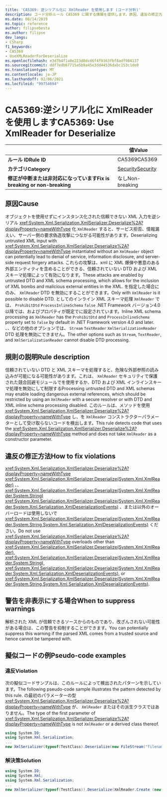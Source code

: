 ```yaml
---
title: 'CA5369: 逆シリアル化に XmlReader を使用します (コード分析)'
description: コード分析ルール CA5369 に関する情報を提供します。原因、違反の修正方法、非表示にするタイミングなどが含まれます。
ms.date: 08/14/2019
ms.topic: reference
author: filipsebesta
ms.author: filipse
dev_langs:
- CSharp
f1_keywords:
- CA5369
- UseXMLReaderForDeserialize
ms.openlocfilehash: e3d7b4f1a8e223d8dcd6f4f9163fbf8adf984137
ms.sourcegitcommit: ddf7edb67715a5b9a45e3dd44536dabc153c1de0
ms.translationtype: MT
ms.contentlocale: ja-JP
ms.lasthandoff: 02/06/2021
ms.locfileid: "99754694"
---
```

# <a name="ca5369-use-xmlreader-for-deserialize"></a><span data-ttu-id="6f0b5-103">CA5369:逆シリアル化に XmlReader を使用します</span><span class="sxs-lookup"><span data-stu-id="6f0b5-103">CA5369: Use XmlReader for Deserialize</span></span>

| | <span data-ttu-id="6f0b5-104">値</span><span class="sxs-lookup"><span data-stu-id="6f0b5-104">Value</span></span> |
|-|-|
| <span data-ttu-id="6f0b5-105">**ルール ID**</span><span class="sxs-lookup"><span data-stu-id="6f0b5-105">**Rule ID**</span></span> |<span data-ttu-id="6f0b5-106">CA5369</span><span class="sxs-lookup"><span data-stu-id="6f0b5-106">CA5369</span></span>|
| <span data-ttu-id="6f0b5-107">**カテゴリ**</span><span class="sxs-lookup"><span data-stu-id="6f0b5-107">**Category**</span></span> |[<span data-ttu-id="6f0b5-108">Security</span><span class="sxs-lookup"><span data-stu-id="6f0b5-108">Security</span></span>](security-warnings.md)|
| <span data-ttu-id="6f0b5-109">**修正が中断または非対応になっています**</span><span class="sxs-lookup"><span data-stu-id="6f0b5-109">**Fix is breaking or non-breaking**</span></span> |<span data-ttu-id="6f0b5-110">なし</span><span class="sxs-lookup"><span data-stu-id="6f0b5-110">Non-breaking</span></span>|

## <a name="cause"></a><span data-ttu-id="6f0b5-111">原因</span><span class="sxs-lookup"><span data-stu-id="6f0b5-111">Cause</span></span>

<span data-ttu-id="6f0b5-112">オブジェクトを使用せずにインスタンス化された信頼できない XML 入力を逆シリアル <xref:System.Xml.Serialization.XmlSerializer.Deserialize%2A?displayProperty=nameWithType> 化 `XmlReader` すると、サービス拒否、情報漏えい、サーバー側の要求偽造攻撃につながる可能性があります。</span><span class="sxs-lookup"><span data-stu-id="6f0b5-112">Deserializing untrusted XML input with <xref:System.Xml.Serialization.XmlSerializer.Deserialize%2A?displayProperty=nameWithType> instantiated without an `XmlReader` object can potentially lead to denial of service, information disclosure, and server-side request forgery attacks.</span></span> <span data-ttu-id="6f0b5-113">これらの攻撃は、xml に XML 爆弾や悪意のある外部エンティティを含めることができる、信頼されていない DTD および XML スキーマ処理によって有効になります。</span><span class="sxs-lookup"><span data-stu-id="6f0b5-113">These attacks are enabled by untrusted DTD and XML schema processing, which allows for the inclusion of XML bombs and malicious external entities in the XML.</span></span> <span data-ttu-id="6f0b5-114">を指定した場合にのみ、 `XmlReader` DTD を無効にすることができます。</span><span class="sxs-lookup"><span data-stu-id="6f0b5-114">Only with `XmlReader` is it possible to disable DTD.</span></span> <span data-ttu-id="6f0b5-115">としてのインライン XML スキーマ処理 `XmlReader` では、 `ProhibitDtd` `ProcessInlineSchema` `false` .NET Framework バージョン4.0 以降では、およびプロパティが既定でに設定されています。</span><span class="sxs-lookup"><span data-stu-id="6f0b5-115">Inline XML schema processing as `XmlReader` has the `ProhibitDtd` and `ProcessInlineSchema` property set to `false` by default in .NET Framework version 4.0 and later.</span></span> <span data-ttu-id="6f0b5-116">、、などの他のオプションでは、 `Stream` `TextReader` `XmlSerializationReader` DTD 処理を無効にできません。</span><span class="sxs-lookup"><span data-stu-id="6f0b5-116">The other options such as `Stream`, `TextReader`, and `XmlSerializationReader` cannot disable DTD processing.</span></span>

## <a name="rule-description"></a><span data-ttu-id="6f0b5-117">規則の説明</span><span class="sxs-lookup"><span data-stu-id="6f0b5-117">Rule description</span></span>

<span data-ttu-id="6f0b5-118">信頼されていない DTD と XML スキーマを処理すると、危険な外部参照の読み込みが可能になる可能性があります。これは、 `XmlReader` セキュリティで保護された競合回避モジュールでを使用するか、DTD および XML インラインスキーマ処理を無効にして制限する</span><span class="sxs-lookup"><span data-stu-id="6f0b5-118">Processing untrusted DTD and XML schemas may enable loading dangerous external references, which should be restricted by using an `XmlReader` with a secure resolver or with DTD and XML inline schema processing disabled.</span></span> <span data-ttu-id="6f0b5-119">このルールは、メソッドを使用 <xref:System.Xml.Serialization.XmlSerializer.Deserialize%2A?displayProperty=nameWithType> し、を `XmlReader` コンストラクターパラメーターとして受け取らないコードを検出します。</span><span class="sxs-lookup"><span data-stu-id="6f0b5-119">This rule detects code that uses the <xref:System.Xml.Serialization.XmlSerializer.Deserialize%2A?displayProperty=nameWithType> method and does not take `XmlReader` as a constructor parameter.</span></span>

## <a name="how-to-fix-violations"></a><span data-ttu-id="6f0b5-120">違反の修正方法</span><span class="sxs-lookup"><span data-stu-id="6f0b5-120">How to fix violations</span></span>

<span data-ttu-id="6f0b5-121"><xref:System.Xml.Serialization.XmlSerializer.Deserialize%2A?displayProperty=nameWithType> <xref:System.Xml.Serialization.XmlSerializer.Deserialize(System.Xml.XmlReader)> 、、 <xref:System.Xml.Serialization.XmlSerializer.Deserialize(System.Xml.XmlReader,System.String)> <xref:System.Xml.Serialization.XmlSerializer.Deserialize(System.Xml.XmlReader,System.Xml.Serialization.XmlDeserializationEvents)> 、または以外のオーバーロードは使用しないで <xref:System.Xml.Serialization.XmlSerializer.Deserialize(System.Xml.XmlReader,System.String,System.Xml.Serialization.XmlDeserializationEvents)> ください。</span><span class="sxs-lookup"><span data-stu-id="6f0b5-121">Do not use <xref:System.Xml.Serialization.XmlSerializer.Deserialize%2A?displayProperty=nameWithType> overloads other than <xref:System.Xml.Serialization.XmlSerializer.Deserialize(System.Xml.XmlReader)>, <xref:System.Xml.Serialization.XmlSerializer.Deserialize(System.Xml.XmlReader,System.String)>, <xref:System.Xml.Serialization.XmlSerializer.Deserialize(System.Xml.XmlReader,System.Xml.Serialization.XmlDeserializationEvents)>, or <xref:System.Xml.Serialization.XmlSerializer.Deserialize(System.Xml.XmlReader,System.String,System.Xml.Serialization.XmlDeserializationEvents)>.</span></span>

## <a name="when-to-suppress-warnings"></a><span data-ttu-id="6f0b5-122">警告を非表示にする場合</span><span class="sxs-lookup"><span data-stu-id="6f0b5-122">When to suppress warnings</span></span>

<span data-ttu-id="6f0b5-123">解析された XML が信頼できるソースからのものであり、改ざんされない可能性がある場合は、この警告を抑制することができます。</span><span class="sxs-lookup"><span data-stu-id="6f0b5-123">You can potentially suppress this warning if the parsed XML comes from a trusted source and hence cannot be tampered with.</span></span>

## <a name="pseudo-code-examples"></a><span data-ttu-id="6f0b5-124">擬似コードの例</span><span class="sxs-lookup"><span data-stu-id="6f0b5-124">Pseudo-code examples</span></span>

### <a name="violation"></a><span data-ttu-id="6f0b5-125">違反</span><span class="sxs-lookup"><span data-stu-id="6f0b5-125">Violation</span></span>

<span data-ttu-id="6f0b5-126">次の擬似コードサンプルは、このルールによって検出されたパターンを示しています。</span><span class="sxs-lookup"><span data-stu-id="6f0b5-126">The following pseudo-code sample illustrates the pattern detected by this rule.</span></span>
<span data-ttu-id="6f0b5-127">の最初のパラメーターの型 <xref:System.Xml.Serialization.XmlSerializer.Deserialize%2A?displayProperty=nameWithType> が、 `XmlReader` またはその派生クラスではありません。</span><span class="sxs-lookup"><span data-stu-id="6f0b5-127">The type of the first parameter of <xref:System.Xml.Serialization.XmlSerializer.Deserialize%2A?displayProperty=nameWithType> is not `XmlReader` or a derived class thereof.</span></span>

```csharp
using System.IO;
using System.Xml.Serialization;
...
new XmlSerializer(typeof(TestClass).Deserialize(new FileStream("filename", FileMode.Open));
```

### <a name="solution"></a><span data-ttu-id="6f0b5-128">解決策</span><span class="sxs-lookup"><span data-stu-id="6f0b5-128">Solution</span></span>

```csharp
using System.IO;
using System.Xml;
using System.Xml.Serialization;
...
new XmlSerializer(typeof(TestClass)).Deserialize(XmlReader.Create (new FileStream("filename", FileMode.Open)));
```
